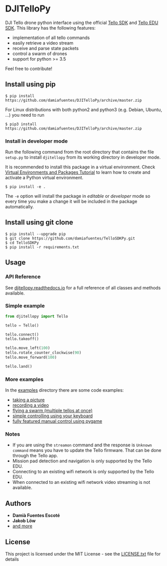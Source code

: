 # DJITelloPy
DJI Tello drone python interface using the official [Tello SDK](https://dl-cdn.ryzerobotics.com/downloads/tello/20180910/Tello%20SDK%20Documentation%20EN_1.3.pdf) and [Tello EDU SDK](https://dl-cdn.ryzerobotics.com/downloads/Tello/Tello%20SDK%202.0%20User%20Guide.pdf). This library has the following features:

- implementation of all tello commands
- easily retrieve a video stream
- receive and parse state packets
- control a swarm of drones
- support for python >= 3.5

Feel free to contribute!

## Install using pip
```
$ pip install https://github.com/damiafuentes/DJITelloPy/archive/master.zip
```

For Linux distributions with both python2 and python3 (e.g. Debian, Ubuntu, ...) you need to run
```
$ pip3 install https://github.com/damiafuentes/DJITelloPy/archive/master.zip
```

### Install in developer mode
Run the following command from the root directory that contains the file `setup.py` to install `djitellopy` from its working directory in developer mode.

It is recommended to install this package in a virtual environment. Check [Virtual Environments and Packages Tutorial](https://docs.python.org/3/tutorial/venv.html) 
to learn how to create and activate a Python virtual environment.

```
$ pip install -e .
```

The `-e` option will install the package in _editable_ or _developer_ mode so every time you make a change it will be included in the package automatically.

## Install using git clone
```
$ pip install --upgrade pip
$ git clone https://github.com/damiafuentes/TelloSDKPy.git
$ cd TelloSDKPy
$ pip install -r requirements.txt
```

## Usage

### API Reference

See [djitellopy.readthedocs.io](https://djitellopy.readthedocs.io/en/latest/) for a full reference of all classes and methods available.

### Simple example

```python
from djitellopy import Tello

tello = Tello()

tello.connect()
tello.takeoff()

tello.move_left(100)
tello.rotate_counter_clockwise(90)
tello.move_forward(100)

tello.land()
```

### More examples
In the [examples](examples/) directory there are some code examples:

- [taking a picture](examples/take-picture.py)
- [recording a video](examples/record-video.py)
- [flying a swarm (multiple tellos at once)](examples/simple-swarm.py)
- [simple controlling using your keyboard](examples/manual-control-opencv.py)
- [fully featured manual control using pygame](examples/manual-control-pygame.py)

### Notes
- If you are using the ```streamon``` command and the response is ```Unknown command``` means you have to update the Tello firmware. That can be done through the Tello app.
- Mission pad detection and navigation is only supported by the Tello EDU.
- Connecting to an existing wifi network is only supported by the Tello EDU.
- When connected to an existing wifi network video streaming is not available.

## Authors

* **Damià Fuentes Escoté**
* **Jakob Löw**
* [and more](https://github.com/damiafuentes/DJITelloPy/graphs/contributors)

## License

This project is licensed under the MIT License - see the [LICENSE.txt](LICENSE.txt) file for details

